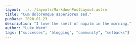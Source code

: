 ```yaml
---
layout: ../../layouts/MarkdownPostLayout.astro
title: "Cum doloremque asperiores sed."
pubDate: 2020-01-23
description: "I love the smell of napalm in the morning."
author: "Luke Warm"
tags: ["successes", "blogging", "community", "setbacks"]
---
```




